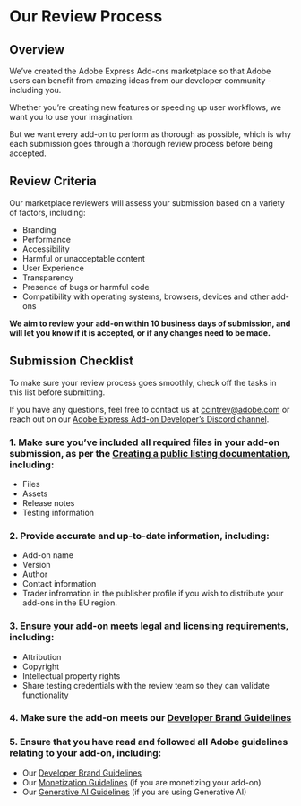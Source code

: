 # Our Review Process

## Overview

We’ve created the Adobe Express Add-ons marketplace so that Adobe users can benefit from amazing ideas from our developer community - including you.

Whether you’re creating new features or speeding up user workflows, we want you to use your imagination.

But we want every add-on to perform as thorough as possible, which is why each submission goes through a thorough review process before being accepted.

## Review Criteria

Our marketplace reviewers will assess your submission based on a variety of factors, including:

- Branding
- Performance
- Accessibility
- Harmful or unacceptable content
- User Experience
- Transparency
- Presence of bugs or harmful code
- Compatibility with operating systems, browsers, devices and other add-ons

<InlineAlert slots="text" variant="info"/>

**We aim to review your add-on within 10 business days of submission, and will let you know if it is accepted, or if any changes need to be made.**

## Submission Checklist

To make sure your review process goes smoothly, check off the tasks in this list before submitting.

If you have any questions, feel free to contact us at [ccintrev@adobe.com](mailto:ccintrev@adobe.com) or reach out on our [Adobe Express Add-on Developer’s Discord channel](http://discord.gg/nc3QDyFeb4).

### 1. Make sure you’ve included all required files in your add-on submission, as per the [Creating a public listing documentation](../public-dist.md), including:

- Files
- Assets
- Release notes
- Testing information

### 2. Provide accurate and up-to-date information, including:

- Add-on name
- Version
- Author
- Contact information
- Trader infromation in the publisher profile if you wish to distribute your add-ons in the EU region.

### 3. Ensure your add-on meets legal and licensing requirements, including:

- Attribution
- Copyright
- Intellectual property rights
- Share testing credentials with the review team so they can validate functionality

### 4. Make sure the add-on meets our [Developer Brand Guidelines](https://developer.adobe.com/express/embed-sdk/docs/assets/34359598a6bd85d69f1f09839ec43e12/Adobe_Express_Partner_Program_brand_guide.pdf)

### 5. Ensure that you have read and followed all Adobe guidelines relating to your add-on, including:

- Our [Developer Brand Guidelines](../guidelines/brand_guidelines.md)
- Our [Monetization Guidelines](../guidelines/monetization.md) (if you are monetizing your add-on)
- Our [Generative AI Guidelines](../guidelines/genai/) (if you are using Generative AI)
